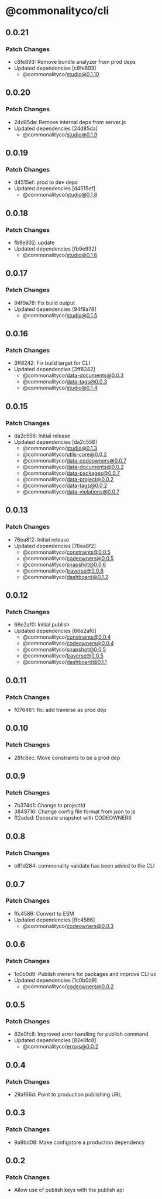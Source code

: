 # @commonalityco/cli

## 0.0.21

### Patch Changes

- c8fe893: Remove bundle analyzer from prod deps
- Updated dependencies [c8fe893]
  - @commonalityco/studio@0.1.10

## 0.0.20

### Patch Changes

- 24d85da: Remove internal deps from server.js
- Updated dependencies [24d85da]
  - @commonalityco/studio@0.1.9

## 0.0.19

### Patch Changes

- d4515ef: prod to dev deps
- Updated dependencies [d4515ef]
  - @commonalityco/studio@0.1.8

## 0.0.18

### Patch Changes

- fb9e932: update
- Updated dependencies [fb9e932]
  - @commonalityco/studio@0.1.6

## 0.0.17

### Patch Changes

- 94f9a78: Fix build output
- Updated dependencies [94f9a78]
  - @commonalityco/studio@0.1.5

## 0.0.16

### Patch Changes

- 3ff8242: Fix build target for CLI
- Updated dependencies [3ff8242]
  - @commonalityco/data-documents@0.0.3
  - @commonalityco/data-tags@0.0.3
  - @commonalityco/studio@0.1.4

## 0.0.15

### Patch Changes

- da2c556: Initial release
- Updated dependencies [da2c556]
  - @commonalityco/studio@0.1.3
  - @commonalityco/utils-core@0.0.2
  - @commonalityco/data-codeowners@0.0.7
  - @commonalityco/data-documents@0.0.2
  - @commonalityco/data-packages@0.0.7
  - @commonalityco/data-project@0.0.2
  - @commonalityco/data-tags@0.0.2
  - @commonalityco/data-violations@0.0.7

## 0.0.13

### Patch Changes

- 76ea8f2: Initial release
- Updated dependencies [76ea8f2]
  - @commonalityco/constraints@0.0.5
  - @commonalityco/codeowners@0.0.5
  - @commonalityco/snapshot@0.0.6
  - @commonalityco/traverse@0.0.6
  - @commonalityco/dashboard@0.1.2

## 0.0.12

### Patch Changes

- 66e2af0: Initial publish
- Updated dependencies [66e2af0]
  - @commonalityco/constraints@0.0.4
  - @commonalityco/codeowners@0.0.4
  - @commonalityco/snapshot@0.0.5
  - @commonalityco/traverse@0.0.5
  - @commonalityco/dashboard@0.1.1

## 0.0.11

### Patch Changes

- f076461: fix: add traverse as prod dep

## 0.0.10

### Patch Changes

- 28fc8ec: Move constraints to be a prod dep

## 0.0.9

### Patch Changes

- 7b374d1: Change to projectId
- 3849716: Change config file format from json to js
- ff2adad: Decorate snapshot with CODEOWNERS

## 0.0.8

### Patch Changes

- b81d284: commonality validate has been added to the CLI

## 0.0.7

### Patch Changes

- ffc4586: Convert to ESM
- Updated dependencies [ffc4586]
  - @commonalityco/codeowners@0.0.3

## 0.0.6

### Patch Changes

- 1c0b0d9: Publish owners for packages and improve CLI ux
- Updated dependencies [1c0b0d9]
  - @commonalityco/codeowners@0.0.2

## 0.0.5

### Patch Changes

- 82e0fc8: Improved error handling for publish command
- Updated dependencies [82e0fc8]
  - @commonalityco/errors@0.0.2

## 0.0.4

### Patch Changes

- 29af66d: Point to production publishing URL

## 0.0.3

### Patch Changes

- 9a9bd08: Make configstore a production dependency

## 0.0.2

### Patch Changes

- Allow use of publish keys with the publish api
